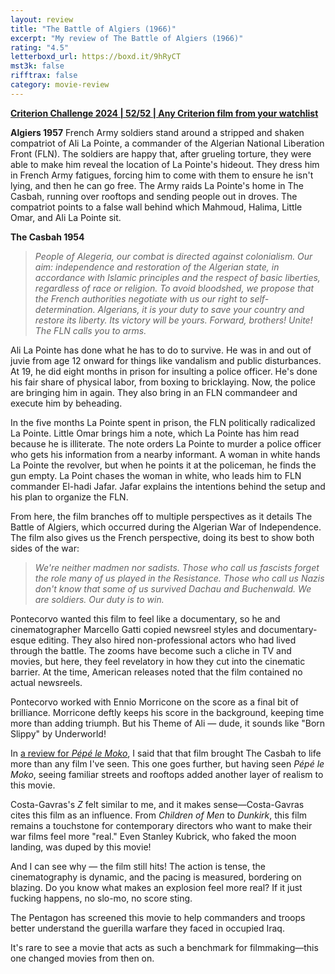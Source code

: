 ```yaml
---
layout: review
title: "The Battle of Algiers (1966)"
excerpt: "My review of The Battle of Algiers (1966)"
rating: "4.5"
letterboxd_url: https://boxd.it/9hRyCT
mst3k: false
rifftrax: false
category: movie-review
---
```


<b><a href="https://boxd.it/qWjuA/detail" rel="nofollow">Criterion Challenge 2024 | 52/52 | Any Criterion film from your watchlist</a></b>

<b>Algiers 1957</b>
French Army soldiers stand around a stripped and shaken compatriot of Ali La Pointe, a commander of the Algerian National Liberation Front (FLN). The soldiers are happy that, after grueling torture, they were able to make him reveal the location of La Pointe's hideout. They dress him in French Army fatigues, forcing him to come with them to ensure he isn't lying, and then he can go free. The Army raids La Pointe's home in The Casbah, running over rooftops and sending people out in droves. The compatriot points to a false wall behind which Mahmoud, Halima, Little Omar, and Ali La Pointe sit.

<b>The Casbah 1954</b>

<blockquote><i>People of Alegeria, our combat is directed against colonialism. Our aim: independence and restoration of the Algerian state, in accordance with Islamic principles and the respect of basic liberties, regardless of race or religion. To avoid bloodshed, we propose that the French authorities negotiate with us our right to self-determination. Algerians, it is your duty to save your country and restore its liberty. Its victory will be yours. Forward, brothers! Unite! The FLN calls you to arms.</i></blockquote>Ali La Pointe has done what he has to do to survive. He was in and out of juvie from age 12 onward for things like vandalism and public disturbances. At 19, he did eight months in prison for insulting a police officer. He's done his fair share of physical labor, from boxing to bricklaying. Now, the police are bringing him in again. They also bring in an FLN commandeer and execute him by beheading. 

In the five months La Pointe spent in prison, the FLN politically radicalized La Pointe. Little Omar brings him a note, which La Pointe has him read because he is illiterate. The note orders La Pointe to murder a police officer who gets his information from a nearby informant. A woman in white hands La Pointe the revolver, but when he points it at the policeman, he finds the gun empty. La Point chases the woman in white, who leads him to FLN commander El-hadi Jafar. Jafar explains the intentions behind the setup and his plan to organize the FLN.

From here, the film branches off to multiple perspectives as it details The Battle of Algiers, which occurred during the Algerian War of Independence. The film also gives us the French perspective, doing its best to show both sides of the war:

<blockquote><i>We're neither madmen nor sadists. Those who call us fascists forget the role many of us played in the Resistance. Those who call us Nazis don't know that some of us survived Dachau and Buchenwald. We are soldiers. Our duty is to win.</i></blockquote>Pontecorvo wanted this film to feel like a documentary, so he and cinematographer Marcello Gatti copied newsreel styles and documentary-esque editing. They also hired non-professional actors who had lived through the battle. The zooms have become such a cliche in TV and movies, but here, they feel revelatory in how they cut into the cinematic barrier. At the time, American releases noted that the film contained no actual newsreels.

Pontecorvo worked with Ennio Morricone on the score as a final bit of brilliance. Morricone deftly keeps his score in the background, keeping time more than adding triumph. But his Theme of Ali — dude, it sounds like "Born Slippy" by Underworld!

In <a href="https://boxd.it/9gnFsH" rel="nofollow">a review for <i>Pépé le Moko</i></a>, I said that that film brought The Casbah to life more than any film I've seen. This one goes further, but having seen <i>Pépé le Moko</i>, seeing familiar streets and rooftops added another layer of realism to this movie.

Costa-Gavras's <i>Z</i> felt similar to me, and it makes sense—Costa-Gavras cites this film as an influence. From <i>Children of Men</i> to <i>Dunkirk</i>, this film remains a touchstone for contemporary directors who want to make their war films feel more "real." Even Stanley Kubrick, who faked the moon landing, was duped by this movie!

And I can see why — the film still hits! The action is tense, the cinematography is dynamic, and the pacing is measured, bordering on blazing. Do you know what makes an explosion feel more real? If it just fucking happens, no slo-mo, no score sting.

The Pentagon has screened this movie to help commanders and troops better understand the guerilla warfare they faced in occupied Iraq.

It's rare to see a movie that acts as such a benchmark for filmmaking—this one changed movies from then on.
